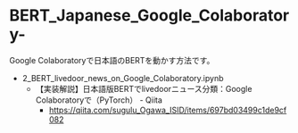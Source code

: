 # BERT_Japanese_Google_Colaboratory-
Google Colaboratoryで日本語のBERTを動かす方法です。

- 2_BERT_livedoor_news_on_Google_Colaboratory.ipynb
  - 【実装解説】日本語版BERTでlivedoorニュース分類：Google Colaboratoryで（PyTorch） - Qiita
    - https://qiita.com/sugulu_Ogawa_ISID/items/697bd03499c1de9cf082


